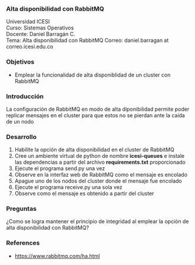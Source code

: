 ### Alta disponibilidad con RabbitMQ
Universidad ICESI  
Curso: Sistemas Operativos  
Docente: Daniel Barragán C.  
Tema: Alta disponibilidad con RabbitMQ
Correo: daniel.barragan at correo.icesi.edu.co

### Objetivos
* Emplear la funcionalidad de alta disponiblidad de un cluster con RabbitMQ

### Introducción
La configuración de RabbitMQ en modo de alta diponibilidad permite poder replicar mensajes en el cluster para que estos no se pierdan ante la caída de un nodo

### Desarrollo
1. Habilite la opción de alta disponibilidad en el cluster de RabbitMQ
2. Cree un ambiente virtual de python de nombre **icesi-queues** e instale las dependencias a partir del archivo **requirements.txt** proporcionado
3. Ejecute el programa send.py una vez
4. Observe en la interfaz web de RabbitMQ como el mensaje es encolado
5. Apague uno de los nodos del cluster donde el mensaje fue encolado
6. Ejecute el programa receive.py una sola vez
7. Observe como el mensaje es obtenido a partir del cluster

### Preguntas
¿Como se logra mantener el principio de integridad al emplear la opción de alta disponibilidad con RabbitMQ?

### References
* https://www.rabbitmq.com/ha.html
